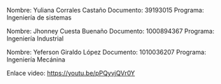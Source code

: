 Nombre: Yuliana Corrales Castaño
Documento: 39193015
Programa: Ingeniería de sistemas

Nombre: Jhonney Cuesta Buenaño
Documento: 1000894367
Programa: Ingeniería Industrial

Nombre: Yeferson Giraldo López
Documento: 1010036207
Programa: Ingeniería Mecánina

Enlace video: https://youtu.be/pPQyvjQVr0Y
